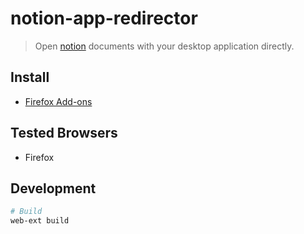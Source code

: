 # notion-app-redirector

> Open [notion](https://www.notion.so) documents with your desktop application directly.

## Install

* [Firefox Add-ons](https://addons.mozilla.org/en-US/firefox/addon/open-in-notion-app)

## Tested Browsers

  - Firefox

## Development

```sh
# Build
web-ext build
```
